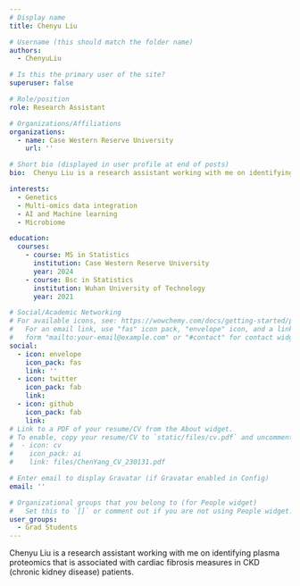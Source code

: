 ```yaml
---
# Display name
title: Chenyu Liu

# Username (this should match the folder name)
authors:
  - ChenyuLiu

# Is this the primary user of the site?
superuser: false

# Role/position
role: Research Assistant 

# Organizations/Affiliations
organizations:
  - name: Case Western Reserve University
    url: ''

# Short bio (displayed in user profile at end of posts)
bio:  Chenyu Liu is a research assistant working with me on identifying plasma proteomics that is associated with cardiac fibrosis measures in CKD (chronic kidney disease) patients.

interests:
  - Genetics
  - Multi-omics data integration
  - AI and Machine learning
  - Microbiome

education:
  courses:
    - course: MS in Statistics
      institution: Case Western Reserve University
      year: 2024
    - course: Bsc in Statistics
      institution: Wuhan University of Technology
      year: 2021

# Social/Academic Networking
# For available icons, see: https://wowchemy.com/docs/getting-started/page-builder/#icons
#   For an email link, use "fas" icon pack, "envelope" icon, and a link in the
#   form "mailto:your-email@example.com" or "#contact" for contact widget.
social:
  - icon: envelope
    icon_pack: fas
    link: ''
  - icon: twitter
    icon_pack: fab
    link: 
  - icon: github
    icon_pack: fab
    link: 
# Link to a PDF of your resume/CV from the About widget.
# To enable, copy your resume/CV to `static/files/cv.pdf` and uncomment the lines below.
#  - icon: cv
#    icon_pack: ai
#    link: files/ChenYang_CV_230131.pdf

# Enter email to display Gravatar (if Gravatar enabled in Config)
email: ''

# Organizational groups that you belong to (for People widget)
#   Set this to `[]` or comment out if you are not using People widget.
user_groups:
  - Grad Students
---
```


Chenyu Liu is a research assistant working with me on identifying plasma proteomics that is associated with cardiac fibrosis measures in CKD (chronic kidney disease) patients.